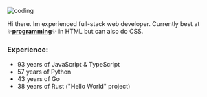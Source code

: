 ![coding](https://media1.tenor.com/m/GfSX-u7VGM4AAAAC/coding.gif)

Hi there. Im experienced full-stack web developer. Currently best at ✨<ins>**programming**</ins>✨ in HTML but can also do CSS.

### **Experience**:
- 93 years of JavaScript & TypeScript
- 57 years of Python
- 43 years of Go
- 38 years of Rust ("Hello World" project)
